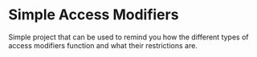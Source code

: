 # Simple Access Modifiers
Simple project that can be used to remind you how the different types of access modifiers function and what their restrictions are. 

